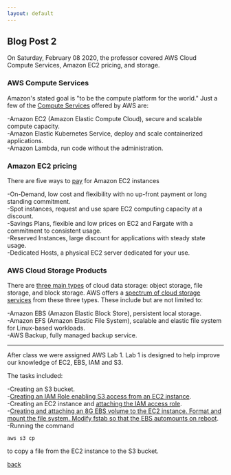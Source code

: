 ```yaml
---
layout: default
---
```


## Blog Post 2

On Saturday, February 08 2020, the professor covered AWS Cloud Compute Services, Amazon EC2 pricing, and storage.

### AWS Compute Services

Amazon's stated goal is "to be the compute platform for the world." Just a few of the [Compute Services](https://docs.aws.amazon.com/whitepapers/latest/aws-overview/compute-services.html) offered by AWS are:

-Amazon EC2 (Amazon Elastic Compute Cloud), secure and scalable compute capacity.
<br>
-Amazon Elastic Kubernetes Service, deploy and scale containerized applications.
<br>
-Amazon Lambda, run code without the administration. 

### Amazon EC2 pricing

There are five ways to [pay](https://aws.amazon.com/ec2/pricing/) for Amazon EC2 instances

-On-Demand, low cost and flexibility with no up-front payment or long standing commitment.
<br>
-Spot instances, request and use spare EC2 computing capacity at a discount. 
<br>
-Savings Plans, flexible and low prices on EC2 and Fargate with a commitment to consistent usage.
<br>
-Reserved Instances, large discount for applications with steady state usage. 
<br>
-Dedicated Hosts, a physical EC2 server dedicated for your use.

### AWS Cloud Storage Products

There are [three main types](https://aws.amazon.com/what-is-cloud-storage/#types) of cloud data storage: object storage, file storage, and block storage. AWS offers a [spectrum of cloud storage services](https://aws.amazon.com/products/storage/) from these three types. These include but are not limited to:

-Amazon EBS (Amazon Elastic Block Store), persistent local storage.
<br>
-Amazon EFS (Amazon Elastic File System), scalable and elastic file system for Linux-based workloads.
<br>
-AWS Backup, fully managed backup service.

---

After class we were assigned AWS Lab 1. Lab 1 is designed to help improve our knowledge of
EC2, EBS, IAM and S3.

The tasks included: 

-Creating an S3 bucket.
<br>
-[Creating an IAM Role enabling S3 access from an EC2 instance](https://cloud-gc.readthedocs.io/en/latest/chapter03_advanced-tutorial/iam-role.html#create-a-new-iam-role).
<br>
-Creating an EC2 instance and [attaching the IAM access role](https://cloud-gc.readthedocs.io/en/latest/chapter03_advanced-tutorial/iam-role.html#assign-that-role-to-ec2).
<br>
-[Creating and attaching an 8G EBS volume to the EC2 instance. Format and mount the file system. Modify fstab so that the EBS automounts on reboot](https://devopscube.com/mount-ebs-volume-ec2-instance/).
<br>
-Running the command

    aws s3 cp 
    
to copy a file from the EC2 instance to the S3 bucket.





[back](../blog.html)
